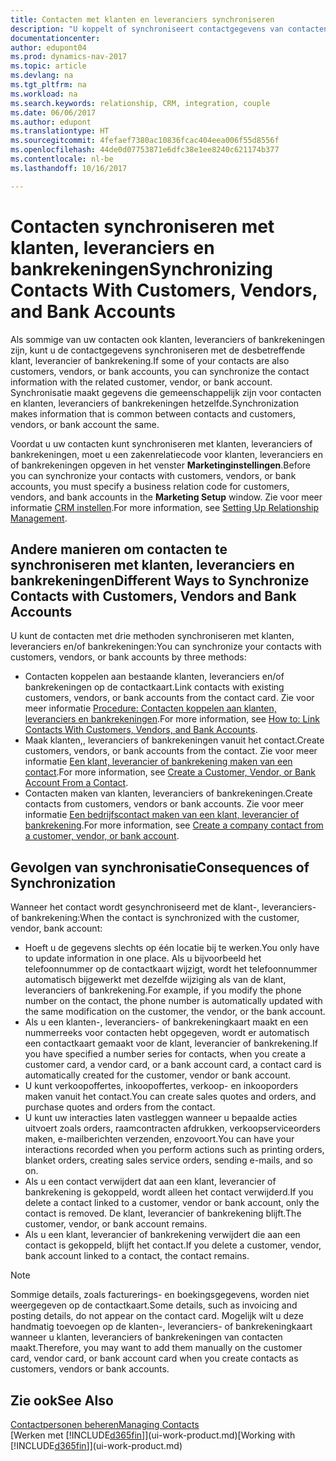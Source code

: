 ```yaml
---
title: Contacten met klanten en leveranciers synchroniseren
description: "U koppelt of synchroniseert contactgegevens van contacten die tevens klanten, leveranciers of bankrekeningen zijn, zodat u de gegevens slechts op één locatie hoeft bij te werken."
documentationcenter: 
author: edupont04
ms.prod: dynamics-nav-2017
ms.topic: article
ms.devlang: na
ms.tgt_pltfrm: na
ms.workload: na
ms.search.keywords: relationship, CRM, integration, couple
ms.date: 06/06/2017
ms.author: edupont
ms.translationtype: HT
ms.sourcegitcommit: 4fefaef7380ac10836fcac404eea006f55d8556f
ms.openlocfilehash: 44de0d07753871e6dfc38e1ee8240c621174b377
ms.contentlocale: nl-be
ms.lasthandoff: 10/16/2017

---
```

# <a name="synchronizing-contacts-with-customers-vendors-and-bank-accounts"></a><span data-ttu-id="0ad0c-103">Contacten synchroniseren met klanten, leveranciers en bankrekeningen</span><span class="sxs-lookup"><span data-stu-id="0ad0c-103">Synchronizing Contacts With Customers, Vendors, and Bank Accounts</span></span>
<span data-ttu-id="0ad0c-104">Als sommige van uw contacten ook klanten, leveranciers of bankrekeningen zijn, kunt u de contactgegevens synchroniseren met de desbetreffende klant, leverancier of bankrekening.</span><span class="sxs-lookup"><span data-stu-id="0ad0c-104">If some of your contacts are also customers, vendors, or bank accounts, you can synchronize the contact information with the related customer, vendor, or bank account.</span></span> <span data-ttu-id="0ad0c-105">Synchronisatie maakt gegevens die gemeenschappelijk zijn voor contacten en klanten, leveranciers of bankrekeningen hetzelfde.</span><span class="sxs-lookup"><span data-stu-id="0ad0c-105">Synchronization makes information that is common between contacts and customers, vendors, or bank account the same.</span></span>  

<span data-ttu-id="0ad0c-106">Voordat u uw contacten kunt synchroniseren met klanten, leveranciers of bankrekeningen, moet u een zakenrelatiecode voor klanten, leveranciers en of bankrekeningen opgeven in het venster **Marketinginstellingen**.</span><span class="sxs-lookup"><span data-stu-id="0ad0c-106">Before you can synchronize your contacts with customers, vendors, or bank accounts, you must specify a business relation code for customers, vendors, and bank accounts in the **Marketing Setup** window.</span></span> <span data-ttu-id="0ad0c-107">Zie voor meer informatie [CRM instellen](marketing-setup-marketing.md).</span><span class="sxs-lookup"><span data-stu-id="0ad0c-107">For more information, see [Setting Up Relationship Management](marketing-setup-marketing.md).</span></span>

## <a name="different-ways-to-synchronize-contacts-with-customers-vendors-and-bank-accounts"></a><span data-ttu-id="0ad0c-108">Andere manieren om contacten te synchroniseren met klanten, leveranciers en bankrekeningen</span><span class="sxs-lookup"><span data-stu-id="0ad0c-108">Different Ways to Synchronize Contacts with Customers, Vendors and Bank Accounts</span></span>
<span data-ttu-id="0ad0c-109">U kunt de contacten met drie methoden synchroniseren met klanten, leveranciers en/of bankrekeningen:</span><span class="sxs-lookup"><span data-stu-id="0ad0c-109">You can synchronize your contacts with customers, vendors, or bank accounts by three methods:</span></span>

* <span data-ttu-id="0ad0c-110">Contacten koppelen aan bestaande klanten, leveranciers en/of bankrekeningen op de contactkaart.</span><span class="sxs-lookup"><span data-stu-id="0ad0c-110">Link contacts with existing customers, vendors, or bank accounts from the contact card.</span></span> <span data-ttu-id="0ad0c-111">Zie voor meer informatie [Procedure: Contacten koppelen aan klanten, leveranciers en bankrekeningen](marketing-how-link-contact.md).</span><span class="sxs-lookup"><span data-stu-id="0ad0c-111">For more information, see [How to: Link Contacts With Customers, Vendors, and Bank Accounts](marketing-how-link-contact.md).</span></span>
* <span data-ttu-id="0ad0c-112">Maak klanten,, leveranciers of bankrekeningen vanuit het contact.</span><span class="sxs-lookup"><span data-stu-id="0ad0c-112">Create customers, vendors, or bank accounts from the contact.</span></span> <span data-ttu-id="0ad0c-113">Zie voor meer informatie [Een klant, leverancier of bankrekening maken van een contact](marketing-how-create-contacts-new-customers-vendors-bank-accounts.md).</span><span class="sxs-lookup"><span data-stu-id="0ad0c-113">For more information, see [Create a Customer, Vendor, or Bank Account From a Contact](marketing-how-create-contacts-new-customers-vendors-bank-accounts.md).</span></span>
* <span data-ttu-id="0ad0c-114">Contacten maken van klanten, leveranciers of bankrekeningen.</span><span class="sxs-lookup"><span data-stu-id="0ad0c-114">Create contacts from customers, vendors or bank accounts.</span></span> <span data-ttu-id="0ad0c-115">Zie voor meer informatie [Een bedrijfscontact maken van een klant, leverancier of bankrekening](marketing-how-create-contact-companies.md).</span><span class="sxs-lookup"><span data-stu-id="0ad0c-115">For more information, see [Create a company contact from a customer, vendor, or bank account](marketing-how-create-contact-companies.md).</span></span>

## <a name="consequences-of-synchronization"></a><span data-ttu-id="0ad0c-116">Gevolgen van synchronisatie</span><span class="sxs-lookup"><span data-stu-id="0ad0c-116">Consequences of Synchronization</span></span>
<span data-ttu-id="0ad0c-117">Wanneer het contact wordt gesynchroniseerd met de klant-, leveranciers- of bankrekening:</span><span class="sxs-lookup"><span data-stu-id="0ad0c-117">When the contact is synchronized with the customer, vendor, bank account:</span></span>

* <span data-ttu-id="0ad0c-118">Hoeft u de gegevens slechts op één locatie bij te werken.</span><span class="sxs-lookup"><span data-stu-id="0ad0c-118">You only have to update information in one place.</span></span> <span data-ttu-id="0ad0c-119">Als u bijvoorbeeld het telefoonnummer op de contactkaart wijzigt, wordt het telefoonnummer automatisch bijgewerkt met dezelfde wijziging als van de klant, leveranciers of bankrekening.</span><span class="sxs-lookup"><span data-stu-id="0ad0c-119">For example, if you modify the phone number on the contact, the phone number is automatically updated with the same modification on the customer, the vendor, or the bank account.</span></span>
* <span data-ttu-id="0ad0c-120">Als u een klanten-, leveranciers- of bankrekeningkaart maakt en een nummerreeks voor contacten hebt opgegeven, wordt er automatisch een contactkaart gemaakt voor de klant, leverancier of bankrekening.</span><span class="sxs-lookup"><span data-stu-id="0ad0c-120">If you have specified a number series for contacts, when you create a customer card, a vendor card, or a bank account card, a contact card is automatically created for the customer, vendor or bank account.</span></span>
* <span data-ttu-id="0ad0c-121">U kunt verkoopoffertes, inkoopoffertes, verkoop- en inkooporders maken vanuit het contact.</span><span class="sxs-lookup"><span data-stu-id="0ad0c-121">You can create sales quotes and orders, and purchase quotes and orders from the contact.</span></span>
* <span data-ttu-id="0ad0c-122">U kunt uw interacties laten vastleggen wanneer u bepaalde acties uitvoert zoals orders, raamcontracten afdrukken, verkoopserviceorders maken, e-mailberichten verzenden, enzovoort.</span><span class="sxs-lookup"><span data-stu-id="0ad0c-122">You can have your interactions recorded when you perform actions such as printing orders, blanket orders, creating sales service orders, sending e-mails, and so on.</span></span>
* <span data-ttu-id="0ad0c-123">Als u een contact verwijdert dat aan een klant, leverancier of bankrekening is gekoppeld, wordt alleen het contact verwijderd.</span><span class="sxs-lookup"><span data-stu-id="0ad0c-123">If you delete a contact linked to a customer, vendor or bank account, only the contact is removed.</span></span> <span data-ttu-id="0ad0c-124">De klant, leverancier of bankrekening blijft.</span><span class="sxs-lookup"><span data-stu-id="0ad0c-124">The customer, vendor, or bank account remains.</span></span>
* <span data-ttu-id="0ad0c-125">Als u een klant, leverancier of bankrekening verwijdert die aan een contact is gekoppeld, blijft het contact.</span><span class="sxs-lookup"><span data-stu-id="0ad0c-125">If you delete a customer, vendor, bank account linked to a contact, the contact remains.</span></span>

> [!NOTE]  
>   <span data-ttu-id="0ad0c-126">Sommige details, zoals facturerings- en boekingsgegevens, worden niet weergegeven op de contactkaart.</span><span class="sxs-lookup"><span data-stu-id="0ad0c-126">Some details, such as invoicing and posting details, do not appear on the contact card.</span></span> <span data-ttu-id="0ad0c-127">Mogelijk wilt u deze handmatig toevoegen op de klanten-, leveranciers- of bankrekeningkaart wanneer u klanten, leveranciers of bankrekeningen van contacten maakt.</span><span class="sxs-lookup"><span data-stu-id="0ad0c-127">Therefore, you may want to add them manually on the customer card, vendor card, or bank account card when you create contacts as customers, vendors or bank accounts.</span></span>

## <a name="see-also"></a><span data-ttu-id="0ad0c-128">Zie ook</span><span class="sxs-lookup"><span data-stu-id="0ad0c-128">See Also</span></span>
[<span data-ttu-id="0ad0c-129">Contactpersonen beheren</span><span class="sxs-lookup"><span data-stu-id="0ad0c-129">Managing Contacts</span></span>](marketing-contacts.md)  
<span data-ttu-id="0ad0c-130">[Werken met [!INCLUDE[d365fin](includes/d365fin_md.md)]](ui-work-product.md)</span><span class="sxs-lookup"><span data-stu-id="0ad0c-130">[Working with [!INCLUDE[d365fin](includes/d365fin_md.md)]](ui-work-product.md)</span></span>

